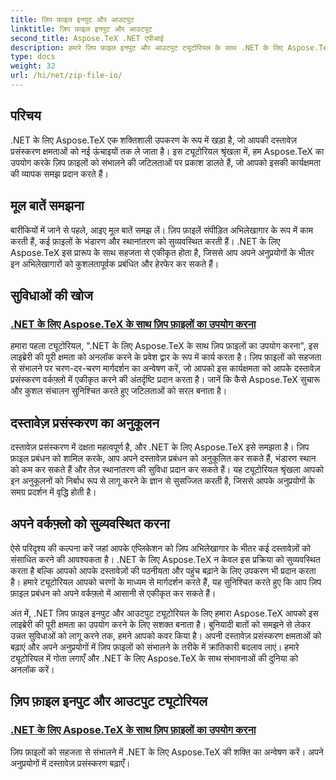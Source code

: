 ```yaml
---
title: ज़िप फ़ाइल इनपुट और आउटपुट
linktitle: ज़िप फ़ाइल इनपुट और आउटपुट
second_title: Aspose.TeX .NET एपीआई
description: हमारे ज़िप फ़ाइल इनपुट और आउटपुट ट्यूटोरियल के साथ .NET के लिए Aspose.TeX की क्षमता को अनलॉक करें। अपने अनुप्रयोगों के लिए ज़िप फ़ाइल प्रबंधन, दस्तावेज़ प्रसंस्करण का अन्वेषण करें।
type: docs
weight: 32
url: /hi/net/zip-file-io/
---
```

## परिचय

.NET के लिए Aspose.TeX एक शक्तिशाली उपकरण के रूप में खड़ा है, जो आपकी दस्तावेज़ प्रसंस्करण क्षमताओं को नई ऊंचाइयों तक ले जाता है। इस ट्यूटोरियल श्रृंखला में, हम Aspose.TeX का उपयोग करके ज़िप फ़ाइलों को संभालने की जटिलताओं पर प्रकाश डालते हैं, जो आपको इसकी कार्यक्षमता की व्यापक समझ प्रदान करते हैं।

## मूल बातें समझना
बारीकियों में जाने से पहले, आइए मूल बातें समझ लें। ज़िप फ़ाइलें संपीड़ित अभिलेखागार के रूप में काम करती हैं, कई फ़ाइलों के भंडारण और स्थानांतरण को सुव्यवस्थित करती हैं। .NET के लिए Aspose.TeX इस प्रारूप के साथ सहजता से एकीकृत होता है, जिससे आप अपने अनुप्रयोगों के भीतर इन अभिलेखागारों को कुशलतापूर्वक प्रबंधित और हेरफेर कर सकते हैं।

## सुविधाओं की खोज
### [.NET के लिए Aspose.TeX के साथ ज़िप फ़ाइलों का उपयोग करना](./zip-files-aspose-tex/)
हमारा पहला ट्यूटोरियल, ".NET के लिए Aspose.TeX के साथ ज़िप फ़ाइलों का उपयोग करना", इस लाइब्रेरी की पूरी क्षमता को अनलॉक करने के प्रवेश द्वार के रूप में कार्य करता है। ज़िप फ़ाइलों को सहजता से संभालने पर चरण-दर-चरण मार्गदर्शन का अन्वेषण करें, जो आपको इस कार्यक्षमता को आपके दस्तावेज़ प्रसंस्करण वर्कफ़्लो में एकीकृत करने की अंतर्दृष्टि प्रदान करता है। जानें कि कैसे Aspose.TeX सुचारू और कुशल संचालन सुनिश्चित करते हुए जटिलताओं को सरल बनाता है।

## दस्तावेज़ प्रसंस्करण का अनुकूलन
दस्तावेज़ प्रसंस्करण में दक्षता महत्वपूर्ण है, और .NET के लिए Aspose.TeX इसे समझता है। ज़िप फ़ाइल प्रबंधन को शामिल करके, आप अपने दस्तावेज़ प्रबंधन को अनुकूलित कर सकते हैं, भंडारण स्थान को कम कर सकते हैं और तेज़ स्थानांतरण की सुविधा प्रदान कर सकते हैं। यह ट्यूटोरियल श्रृंखला आपको इन अनुकूलनों को निर्बाध रूप से लागू करने के ज्ञान से सुसज्जित करती है, जिससे आपके अनुप्रयोगों के समग्र प्रदर्शन में वृद्धि होती है।

## अपने वर्कफ़्लो को सुव्यवस्थित करना
ऐसे परिदृश्य की कल्पना करें जहां आपके एप्लिकेशन को ज़िप अभिलेखागार के भीतर कई दस्तावेज़ों को संसाधित करने की आवश्यकता है। .NET के लिए Aspose.TeX न केवल इस प्रक्रिया को सुव्यवस्थित करता है बल्कि आपको आपके दस्तावेज़ों की पठनीयता और पहुंच बढ़ाने के लिए उपकरण भी प्रदान करता है। हमारे ट्यूटोरियल आपको चरणों के माध्यम से मार्गदर्शन करते हैं, यह सुनिश्चित करते हुए कि आप ज़िप फ़ाइल प्रबंधन को अपने वर्कफ़्लो में आसानी से एकीकृत कर सकते हैं।

अंत में, .NET ज़िप फ़ाइल इनपुट और आउटपुट ट्यूटोरियल के लिए हमारा Aspose.TeX आपको इस लाइब्रेरी की पूरी क्षमता का उपयोग करने के लिए सशक्त बनाता है। बुनियादी बातों को समझने से लेकर उन्नत सुविधाओं को लागू करने तक, हमने आपको कवर किया है। अपनी दस्तावेज़ प्रसंस्करण क्षमताओं को बढ़ाएं और अपने अनुप्रयोगों में ज़िप फ़ाइलों को संभालने के तरीके में क्रांतिकारी बदलाव लाएं। हमारे ट्यूटोरियल में गोता लगाएँ और .NET के लिए Aspose.TeX के साथ संभावनाओं की दुनिया को अनलॉक करें।
## ज़िप फ़ाइल इनपुट और आउटपुट ट्यूटोरियल
### [.NET के लिए Aspose.TeX के साथ ज़िप फ़ाइलों का उपयोग करना](./zip-files-aspose-tex/)
ज़िप फ़ाइलों को सहजता से संभालने में .NET के लिए Aspose.TeX की शक्ति का अन्वेषण करें। अपने अनुप्रयोगों में दस्तावेज़ प्रसंस्करण बढ़ाएँ।